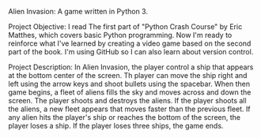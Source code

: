 Alien Invasion: A game written in Python 3.

Project Objective: I read The first part of "Python Crash Course" by Eric Matthes, which covers basic Python programming. Now I'm ready to reinforce what I've learned by creating a video game based on the second part of the book. I'm using GitHub so I can also learn about version control.

Project Description: In Alien Invasion, the player control a ship that appears at the bottom center of the screen. Th player can move the ship right and left using the arrow keys and shoot bullets using the spacebar. When then game begins, a fleet of aliens fills the sky and moves across and down the screen. The player shoots and destroys the aliens. If the player shoots all the aliens, a new fleet appears that moves faster than the previous fleet. If any alien hits the player's ship or reaches the bottom of the screen, the player loses a ship. If the player loses three ships, the game ends.
